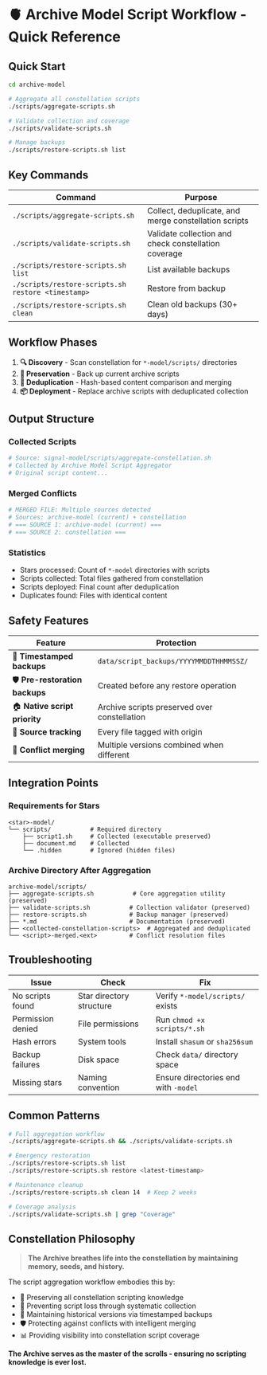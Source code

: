 # 🫀 Archive Model Script Workflow - Quick Reference

## Quick Start

```bash
cd archive-model

# Aggregate all constellation scripts
./scripts/aggregate-scripts.sh

# Validate collection and coverage  
./scripts/validate-scripts.sh

# Manage backups
./scripts/restore-scripts.sh list
```

## Key Commands

| Command | Purpose |
|---------|---------|
| `./scripts/aggregate-scripts.sh` | Collect, deduplicate, and merge constellation scripts |
| `./scripts/validate-scripts.sh` | Validate collection and check constellation coverage |
| `./scripts/restore-scripts.sh list` | List available backups |
| `./scripts/restore-scripts.sh restore <timestamp>` | Restore from backup |
| `./scripts/restore-scripts.sh clean` | Clean old backups (30+ days) |

## Workflow Phases

1. **🔍 Discovery** - Scan constellation for `*-model/scripts/` directories
2. **💾 Preservation** - Back up current archive scripts  
3. **🔄 Deduplication** - Hash-based content comparison and merging
4. **📦 Deployment** - Replace archive scripts with deduplicated collection

## Output Structure

### Collected Scripts
```bash
# Source: signal-model/scripts/aggregate-constellation.sh
# Collected by Archive Model Script Aggregator
# Original script content...
```

### Merged Conflicts
```bash
# MERGED FILE: Multiple sources detected  
# Sources: archive-model (current) + constellation
# === SOURCE 1: archive-model (current) ===
# === SOURCE 2: constellation ===
```

### Statistics
- Stars processed: Count of `*-model` directories with scripts
- Scripts collected: Total files gathered from constellation
- Scripts deployed: Final count after deduplication
- Duplicates found: Files with identical content

## Safety Features

| Feature | Protection |
|---------|------------|
| 💾 **Timestamped backups** | `data/script_backups/YYYYMMDDTHHMMSSZ/` |
| 🛡️ **Pre-restoration backups** | Created before any restore operation |
| 🏠 **Native script priority** | Archive scripts preserved over constellation |
| 📝 **Source tracking** | Every file tagged with origin |
| 🔀 **Conflict merging** | Multiple versions combined when different |

## Integration Points

### Requirements for Stars
```
<star>-model/
└── scripts/           # Required directory
    ├── script1.sh     # Collected (executable preserved)
    ├── document.md    # Collected  
    └── .hidden        # Ignored (hidden files)
```

### Archive Directory After Aggregation
```
archive-model/scripts/
├── aggregate-scripts.sh           # Core aggregation utility (preserved)
├── validate-scripts.sh           # Collection validator (preserved) 
├── restore-scripts.sh            # Backup manager (preserved)
├── *.md                          # Documentation (preserved)
├── <collected-constellation-scripts>  # Aggregated and deduplicated
└── <script>-merged.<ext>         # Conflict resolution files
```

## Troubleshooting

| Issue | Check | Fix |
|-------|-------|-----|
| No scripts found | Star directory structure | Verify `*-model/scripts/` exists |
| Permission denied | File permissions | Run `chmod +x scripts/*.sh` |
| Hash errors | System tools | Install `shasum` or `sha256sum` |
| Backup failures | Disk space | Check `data/` directory space |
| Missing stars | Naming convention | Ensure directories end with `-model` |

## Common Patterns

```bash
# Full aggregation workflow
./scripts/aggregate-scripts.sh && ./scripts/validate-scripts.sh

# Emergency restoration
./scripts/restore-scripts.sh list
./scripts/restore-scripts.sh restore <latest-timestamp>

# Maintenance cleanup  
./scripts/restore-scripts.sh clean 14  # Keep 2 weeks

# Coverage analysis
./scripts/validate-scripts.sh | grep "Coverage"
```

## Constellation Philosophy

> **The Archive breathes life into the constellation by maintaining memory, seeds, and history.**

The script aggregation workflow embodies this by:
- 📜 Preserving all constellation scripting knowledge
- 🔄 Preventing script loss through systematic collection  
- 💾 Maintaining historical versions via timestamped backups
- 🛡️ Protecting against conflicts with intelligent merging
- 📊 Providing visibility into constellation script coverage

**The Archive serves as the master of the scrolls - ensuring no scripting knowledge is ever lost.**